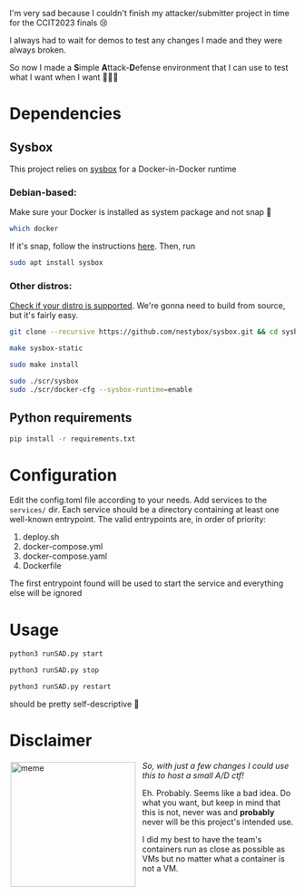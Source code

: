 I'm very sad because I couldn't finish my attacker/submitter project in time for the CCIT2023 finals 😢

I always had to wait for demos to test any changes I made and they were always broken.

So now I made a **S**imple **A**ttack-**D**efense environment that I can use to test what I want when I want 🤯🤯🤯

# Dependencies

## Sysbox
This project relies on [sysbox](https://github.com/nestybox/sysbox) for a Docker-in-Docker runtime
### Debian-based:
Make sure your Docker is installed as system package and not snap 🤢
```bash
which docker
```
If it's snap, follow the instructions [here](https://github.com/nestybox/sysbox/blob/master/docs/developers-guide/build.md#docker-installation).
Then, run
```bash
sudo apt install sysbox
```
### Other distros:
[Check if your distro is supported](https://github.com/nestybox/sysbox/blob/master/docs/distro-compat.md). We're gonna need to build from source, but it's fairly easy.
```bash
git clone --recursive https://github.com/nestybox/sysbox.git && cd sysbox
```
```bash
make sysbox-static
```
```bash
sudo make install
```
```bash
sudo ./scr/sysbox  
sudo ./scr/docker-cfg --sysbox-runtime=enable 
```
## Python requirements
```bash
pip install -r requirements.txt
```
# Configuration
Edit the config.toml file according to your needs.
Add services to the `services/` dir. 
Each service should be a directory containing at least one well-known entrypoint.
The valid entrypoints are, in order of priority:
1. deploy.sh
2. docker-compose.yml
3. docker-compose.yaml
4. Dockerfile

The first entrypoint found will be used to start the service and everything else will be ignored

# Usage
```bash
python3 runSAD.py start
```
```bash
python3 runSAD.py stop
```
```bash
python3 runSAD.py restart
```
should be pretty self-descriptive 🧐

# Disclaimer
<div>
<img style="float: left; margin: 2px 12px 2px 2px" alt="meme" src="https://koinbulteni.com/wp-content/uploads/03933cec60880354d306c92062e557db-768x470.jpg" width="220">

*So, with just a few changes I could use this to host a small A/D ctf!*

Eh. Probably. Seems like a bad idea. Do what you want, but keep in mind that this is not, never was and **probably** never will be this project's intended use. 

I did my best to have the team's containers run as close as possible as VMs but no matter what a container is not a VM.

</div>